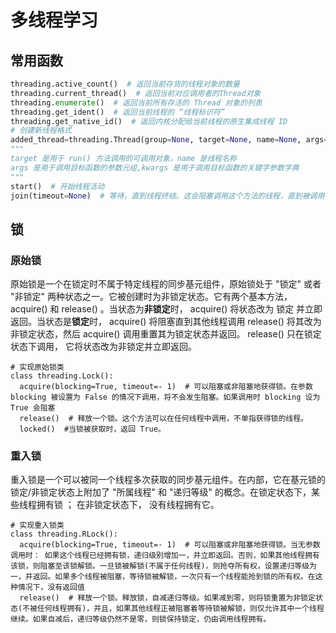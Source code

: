 # 多线程学习
## 常用函数
``` python 
threading.active_count()  # 返回当前存货的线程对象的数量  
threading.current_thread()  # 返回当前对应调用者的Thread对象  
threading.enumerate()  # 返回当前所有存活的 Thread 对象的列表  
threading.get_ident()  # 返回当前线程的 “线程标识符”  
threading.get_native_id()  # 返回内核分配给当前线程的原生集成线程 ID
# 创建新线程格式
added_thread=threading.Thread(group=None, target=None, name=None, args=(), kwargs={}, *, daemon=None)
"""
target 是用于 run() 方法调用的可调用对象，name 是线程名称
args 是用于调用目标函数的参数元组,kwargs 是用于调用目标函数的关键字参数字典
"""
start()  # 开始线程活动
join(timeout=None)  # 等待，直到线程终结。这会阻塞调用这个方法的线程，直到被调用 join() 的线程终结
```
## 锁
### 原始锁
原始锁是一个在锁定时不属于特定线程的同步基元组件，原始锁处于 "锁定" 或者 "非锁定" 两种状态之一。它被创建时为非锁定状态。它有两个基本方法， acquire() 和 release() 。当状态为**非锁定**时， acquire() 将状态改为 锁定 并立即返回。当状态是**锁定**时， acquire() 将阻塞直到其他线程调用 release() 将其改为非锁定状态，然后 acquire() 调用重置其为锁定状态并返回。 release() 只在锁定状态下调用， 它将状态改为非锁定并立即返回。
```pyhton
# 实现原始锁类
class threading.Lock():
  acquire(blocking=True, timeout=- 1)  # 可以阻塞或非阻塞地获得锁。在参数 blocking 被设置为 False 的情况下调用，将不会发生阻塞。如果调用时 blocking 设为 True 会阻塞
  release()  # 释放一个锁。这个方法可以在任何线程中调用，不单指获得锁的线程。
  locked()  #当锁被获取时，返回 True。
```
### 重入锁
重入锁是一个可以被同一个线程多次获取的同步基元组件。在内部，它在基元锁的锁定/非锁定状态上附加了 "所属线程" 和 "递归等级" 的概念。在锁定状态下，某些线程拥有锁 ； 在非锁定状态下， 没有线程拥有它。
```pyhton
# 实现重入锁类
class threading.RLock():
  acquire(blocking=True, timeout=- 1)  # 可以阻塞或非阻塞地获得锁。当无参数调用时： 如果这个线程已经拥有锁，递归级别增加一，并立即返回。否则，如果其他线程拥有该锁，则阻塞至该锁解锁。一旦锁被解锁(不属于任何线程)，则抢夺所有权，设置递归等级为一，并返回。如果多个线程被阻塞，等待锁被解锁，一次只有一个线程能抢到锁的所有权。在这种情况下，没有返回值
  release()  # 释放一个锁。释放锁，自减递归等级。如果减到零，则将锁重置为非锁定状态(不被任何线程拥有)，并且，如果其他线程正被阻塞着等待锁被解锁，则仅允许其中一个线程继续。如果自减后，递归等级仍然不是零，则锁保持锁定，仍由调用线程拥有。
```
